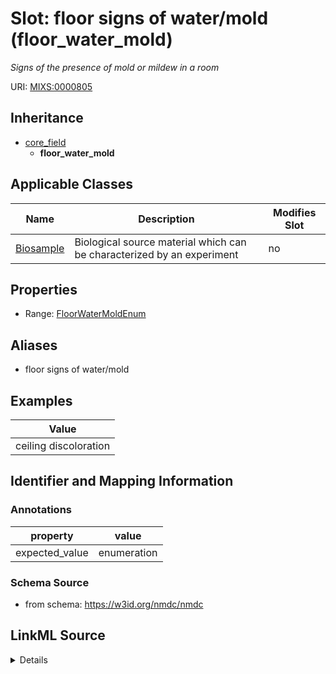 # Slot: floor signs of water/mold (floor_water_mold)


_Signs of the presence of mold or mildew in a room_



URI: [MIXS:0000805](https://w3id.org/mixs/0000805)




## Inheritance

* [core_field](core_field.md)
    * **floor_water_mold**





## Applicable Classes

| Name | Description | Modifies Slot |
| --- | --- | --- |
[Biosample](Biosample.md) | Biological source material which can be characterized by an experiment |  no  |







## Properties

* Range: [FloorWaterMoldEnum](FloorWaterMoldEnum.md)



## Aliases


* floor signs of water/mold




## Examples

| Value |
| --- |
| ceiling discoloration |

## Identifier and Mapping Information





### Annotations

| property | value |
| --- | --- |
| expected_value | enumeration || occurrence | 1 |



### Schema Source


* from schema: https://w3id.org/nmdc/nmdc




## LinkML Source

<details>
```yaml
name: floor_water_mold
annotations:
  expected_value:
    tag: expected_value
    value: enumeration
  occurrence:
    tag: occurrence
    value: '1'
description: Signs of the presence of mold or mildew in a room
title: floor signs of water/mold
examples:
- value: ceiling discoloration
from_schema: https://w3id.org/nmdc/nmdc
aliases:
- floor signs of water/mold
rank: 1000
is_a: core field
slot_uri: MIXS:0000805
multivalued: false
alias: floor_water_mold
domain_of:
- Biosample
range: floor_water_mold_enum

```
</details>